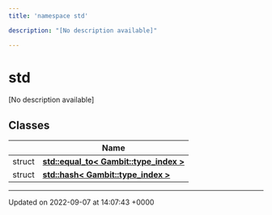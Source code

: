 ```yaml
---
title: 'namespace std'

description: "[No description available]"

---
```


# std

[No description available]

## Classes

|                | Name           |
| -------------- | -------------- |
| struct | **[std::equal_to< Gambit::type_index >](/documentation/code/classes/structstd_1_1equal__to_3_01gambit_1_1type__index_01_4/)**  |
| struct | **[std::hash< Gambit::type_index >](/documentation/code/classes/structstd_1_1hash_3_01gambit_1_1type__index_01_4/)**  |






-------------------------------

Updated on 2022-09-07 at 14:07:43 +0000